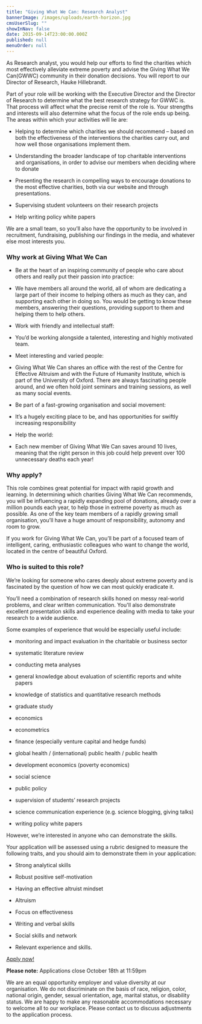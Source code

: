 ```yaml
---
title: "Giving What We Can: Research Analyst"
bannerImage: /images/uploads/earth-horizon.jpg
cmsUserSlug: ""
showInNav: false
date: 2015-09-14T23:00:00.000Z
published: null
menuOrder: null
---
```


  As Research analyst, you would help our efforts to find the charities which most effectively alleviate extreme poverty and advise the Giving What We Can(GWWC) community in their donation decisions. You will report to our Director of Research, Hauke Hillebrandt.

Part of your role will be working with the Executive Director and the Director of Research to determine what the best research strategy for GWWC is. That process will affect what the precise remit of the role is. Your strengths and interests will also determine what the focus of the role ends up being. The areas within which your activities will lie are:

* Helping to determine which charities we should recommend – based on both the effectiveness of the interventions the charities carry out, and how well those organisations implement them.

* Understanding the broader landscape of top charitable interventions and organisations, in order to advise our members when deciding where to donate

* Presenting the research in compelling ways to encourage donations to the most effective charities, both via our website and through presentations.

* Supervising student volunteers on their research projects

* Help writing policy white papers

We are a small team, so you&rsquo;ll also have the opportunity to be involved in recruitment, fundraising, publishing our findings in the media, and whatever else most interests you.

### Why work at Giving What We Can

* Be at the heart of an inspiring community of people who care about others and really put their passion into practice:

* We have members all around the world, all of whom are dedicating a large part of their income to helping others as much as they can, and supporting each other in doing so. You would be getting to know these members, answering their questions, providing support to them and helping them to help others.

* Work with friendly and intellectual staff:

* You&rsquo;d be working alongside a talented, interesting and highly motivated team.

* Meet interesting and varied people:

* Giving What We Can shares an office with the rest of the Centre for Effective Altruism and with the Future of Humanity Institute, which is part of the University of Oxford. There are always fascinating people around, and we often hold joint seminars and training sessions, as well as many social events.

* Be part of a fast-growing organisation and social movement:

* It&rsquo;s a hugely exciting place to be, and has opportunities for swiftly increasing responsibility

* Help the world:

* Each new member of Giving What We Can saves around 10 lives, meaning that the right person in this job could help prevent over 100 unnecessary deaths each year!

### Why apply?

This role combines great potential for impact with rapid growth and learning. In determining which charities Giving What We Can recommends, you will be influencing a rapidly expanding pool of donations, already over a million pounds each year, to help those in extreme poverty as much as possible. As one of the key team members of a rapidly growing small organisation, you&rsquo;ll have a huge amount of responsibility, autonomy and room to grow.

If you work for Giving What We Can, you&rsquo;ll be part of a focused team of intelligent, caring, enthusiastic colleagues who want to change the world, located in the centre of beautiful Oxford.

### Who is suited to this role?

We&rsquo;re looking for someone who cares deeply about extreme poverty and is fascinated by the question of how we can most quickly eradicate it.

You&rsquo;ll need a combination of research skills honed on messy real-world problems, and clear written communication. You'll also demonstrate excellent presentation skills and experience dealing with media to take your research to a wide audience.

Some examples of experience that would be especially useful include:

* monitoring and impact evaluation in the charitable or business sector

* systematic literature review

* conducting meta analyses

* general knowledge about evaluation of scientific reports and white papers

* knowledge of statistics and quantitative research methods

* graduate study

* economics

* econometrics

* finance (especially venture capital and hedge funds)

* global health / (international) public health / public health

* development economics (poverty economics)

* social science

* public policy

* supervision of students&rsquo; research projects

* science communication experience (e.g. science blogging, giving talks)

* writing policy white papers

However, we&rsquo;re interested in anyone who can demonstrate the skills.


Your application will be assessed using a rubric designed to measure the following traits, and you should aim to demonstrate them in your application:

 * Strong analytical skills

* Robust positive self-motivation

* Having an effective altruist mindset

* Altruism

* Focus on effectiveness

* Writing and verbal skills

* Social skills and network

* Relevant experience and skills.

<p class="center"><a href="https://eaglobal.typeform.com/to/nUNz0z" class="btn btn-primary btn-lg"  target="_blank"><i class="fa fa-edit"></i> Apply now!</a></p>
  
<div class="alert alert-info center"><i class="fa fa-exclamation-triangle"></i> <strong>Please note:</strong> Applications close October 18th at 11:59pm</div> 

We are an equal opportunity employer and value diversity at our organisation. We do not discriminate on the basis of race, religion, color, national origin, gender, sexual orientation, age, marital status, or disability status. We are happy to make any reasonable accommodations necessary to welcome all to our workplace. Please contact us to discuss adjustments to the application process.

  
  
  